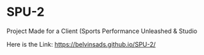 # SPU-2

Project Made for a Client (Sports Performance Unleashed & Studio 

Here is the Link: https://belvinsads.github.io/SPU-2/
